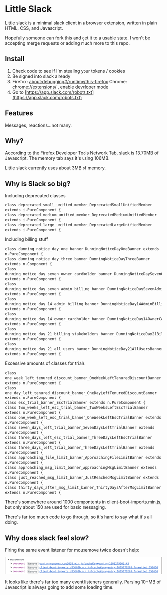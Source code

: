 Little Slack
============

Little slack is a minimal slack client in a browser extension, written in plain HTML, CSS, and Javascript.

Hopefully someone can fork this and get it to a usable state. I won't be accepting merge requests or adding much more to this repo.

Install
-------

1. Check code to see if I'm stealing your tokens / cookies
2. Be signed into slack already
3. Firefox: [about:debugging#/runtime/this-firefox](about:debugging#/runtime/this-firefox "about:debugging#/runtime/this-firefox") Chrome: [chrome://extensions/](chrome://extensions/) , enable developer mode
4. Go to [https://app.slack.com/robots.txt](https://app.slack.com/robots.txt)

Features
--------

Messages, reactions...not many.

Why?
----

According to the Firefox Developer Tools Network Tab, slack is 13.70MB of Javascript. The memory tab says it's using 106MB.

Little slack currently uses about 3MB of memory.


Why is Slack so big?
--------------------

Including deprecated classes
```
class deprecated_small_unified_member_DeprecatedSmallUnifiedMember extends i.PureComponent {
class deprecated_medium_unified_member_DeprecatedMediumUnifiedMember extends i.PureComponent {
class deprecated_large_unified_member_DeprecatedLargeUnifiedMember extends i.PureComponent {
```

Including billing stuff
```
class dunning_notice_day_one_banner_DunningNoticeDayOneBanner extends n.PureComponent {
class dunning_notice_day_three_banner_DunningNoticeDayThreeBanner extends n.Component {
class dunning_notice_day_seven_owner_cardholder_banner_DunningNoticeDaySevenOwnerCardholderBanner extends n.PureComponent {
class dunning_notice_day_seven_admin_billing_banner_DunningNoticeDaySevenAdminBillingBanner extends n.PureComponent {
class dunning_notice_day_14_admin_billing_banner_DunningNoticeDay14AdminBillingBanner extends n.PureComponent {
class dunning_notice_day_14_owner_cardholder_banner_DunningNoticeDay14OwnerCardholderBanner extends n.PureComponent {
class dunning_notice_day_21_billing_stakeholders_banner_DunningNoticeDay21BillingStakeholdersBanner extends n.PureComponent {
class dunning_notice_day_21_all_users_banner_DunningNoticeDay21AllUsersBanner extends n.PureComponent {
```

Excessive amounts of classes for trials
```
class one_week_left_tenured_discount_banner_OneWeekLeftTenuredDiscountBanner extends n.PureComponent {
class one_day_left_tenured_discount_banner_OneDayLeftTenuredDiscountBanner extends n.PureComponent {
class esc_trial_banner_EscTrialBanner extends n.PureComponent {
class two_weeks_left_esc_trial_banner_TwoWeeksLeftEscTrialBanner extends n.PureComponent {
class one_week_left_esc_trial_banner_OneWeekLeftEscTrialBanner extends n.PureComponent {
class seven_days_left_trial_banner_SevenDaysLeftTrialBanner extends n.PureComponent {
class three_days_left_esc_trial_banner_ThreeDaysLeftEscTrialBanner extends n.PureComponent {
class three_days_left_trial_banner_ThreeDaysLeftTrialBanner extends n.PureComponent {
class approaching_file_limit_banner_ApproachingFileLimitBanner extends n.PureComponent {
class approaching_msg_limit_banner_ApproachingMsgLimitBanner extends n.PureComponent {
class just_reached_msg_limit_banner_JustReachedMsgLimitBanner extends n.PureComponent {
class thirty_days_after_msg_limit_banner_ThirtyDaysAfterMsgLimitBanner extends n.PureComponent {
```

There's somewhere around 1000 compontents in client-boot-imports.min.js, but only about 150 are used for basic messaging.

There's far too much code to go through, so it's hard to say what it's all doing.


Why does slack feel slow?
-------------------------

Firing the same event listener for mousemove twice doesn't help:

![](slack_event.png)

It looks like there's far too many event listeners generally. Parsing 10+MB of Javascript is always going to add some loading time.


